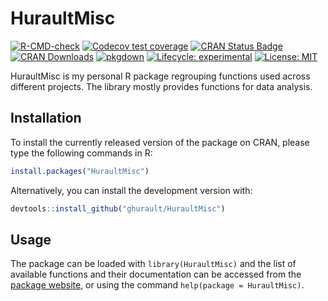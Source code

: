 # HuraultMisc

<!-- badges: start -->
[![R-CMD-check](https://github.com/ghurault/HuraultMisc/workflows/R-CMD-check/badge.svg)](https://github.com/ghurault/HuraultMisc/actions)
[![Codecov test coverage](https://codecov.io/gh/ghurault/HuraultMisc/branch/main/graph/badge.svg)](https://app.codecov.io/gh/ghurault/HuraultMisc?branch=main)
[![CRAN Status Badge](https://www.r-pkg.org/badges/version/HuraultMisc)](https://cran.r-project.org/package=HuraultMisc)
[![CRAN Downloads](https://cranlogs.r-pkg.org/badges/HuraultMisc)](https://cran.r-project.org/package=HuraultMisc)
[![pkgdown](https://github.com/ghurault/HuraultMisc/workflows/pkgdown/badge.svg)](https://github.com/ghurault/HuraultMisc/actions)
[![Lifecycle: experimental](https://img.shields.io/badge/lifecycle-experimental-orange.svg)](https://lifecycle.r-lib.org/articles/stages.html)
[![License: MIT](https://img.shields.io/badge/License-MIT-yellow.svg)](https://opensource.org/licenses/MIT)
<!-- badges: end -->

HuraultMisc is my personal R package regrouping functions used across different projects.
The library mostly provides functions for data analysis.

## Installation

To install the currently released version of the package on CRAN, please type the following commands in R:

``` r
install.packages("HuraultMisc")
```

Alternatively, you can install the development version with:

``` r
devtools::install_github("ghurault/HuraultMisc")
```

## Usage

The package can be loaded with `library(HuraultMisc)` and the list of available functions and their documentation can be accessed from the [package website](https://ghurault.github.io/HuraultMisc/), or using the command `help(package = HuraultMisc)`.
